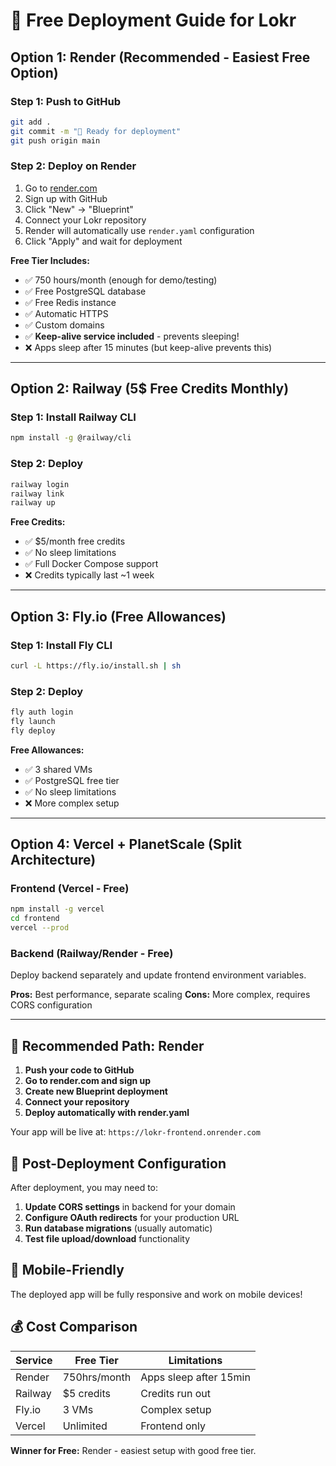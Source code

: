 # 🚀 Free Deployment Guide for Lokr

## Option 1: Render (Recommended - Easiest Free Option)

### Step 1: Push to GitHub
```bash
git add .
git commit -m "🚀 Ready for deployment"
git push origin main
```

### Step 2: Deploy on Render
1. Go to [render.com](https://render.com)
2. Sign up with GitHub
3. Click "New" → "Blueprint"
4. Connect your Lokr repository
5. Render will automatically use `render.yaml` configuration
6. Click "Apply" and wait for deployment

**Free Tier Includes:**
- ✅ 750 hours/month (enough for demo/testing)
- ✅ Free PostgreSQL database
- ✅ Free Redis instance
- ✅ Automatic HTTPS
- ✅ Custom domains
- ✅ **Keep-alive service included** - prevents sleeping!
- ❌ Apps sleep after 15 minutes (but keep-alive prevents this)

---

## Option 2: Railway (5$ Free Credits Monthly)

### Step 1: Install Railway CLI
```bash
npm install -g @railway/cli
```

### Step 2: Deploy
```bash
railway login
railway link
railway up
```

**Free Credits:**
- ✅ $5/month free credits
- ✅ No sleep limitations
- ✅ Full Docker Compose support
- ❌ Credits typically last ~1 week

---

## Option 3: Fly.io (Free Allowances)

### Step 1: Install Fly CLI
```bash
curl -L https://fly.io/install.sh | sh
```

### Step 2: Deploy
```bash
fly auth login
fly launch
fly deploy
```

**Free Allowances:**
- ✅ 3 shared VMs
- ✅ PostgreSQL free tier
- ✅ No sleep limitations
- ❌ More complex setup

---

## Option 4: Vercel + PlanetScale (Split Architecture)

### Frontend (Vercel - Free)
```bash
npm install -g vercel
cd frontend
vercel --prod
```

### Backend (Railway/Render - Free)
Deploy backend separately and update frontend environment variables.

**Pros:** Best performance, separate scaling
**Cons:** More complex, requires CORS configuration

---

## 🎯 Recommended Path: Render

1. **Push your code to GitHub**
2. **Go to render.com and sign up**
3. **Create new Blueprint deployment**
4. **Connect your repository**
5. **Deploy automatically with render.yaml**

Your app will be live at: `https://lokr-frontend.onrender.com`

## 🔧 Post-Deployment Configuration

After deployment, you may need to:

1. **Update CORS settings** in backend for your domain
2. **Configure OAuth redirects** for your production URL
3. **Run database migrations** (usually automatic)
4. **Test file upload/download** functionality

## 📱 Mobile-Friendly

The deployed app will be fully responsive and work on mobile devices!

## 💰 Cost Comparison

| Service | Free Tier | Limitations |
|---------|-----------|-------------|
| Render | 750hrs/month | Apps sleep after 15min |
| Railway | $5 credits | Credits run out |
| Fly.io | 3 VMs | Complex setup |
| Vercel | Unlimited | Frontend only |

**Winner for Free:** Render - easiest setup with good free tier.